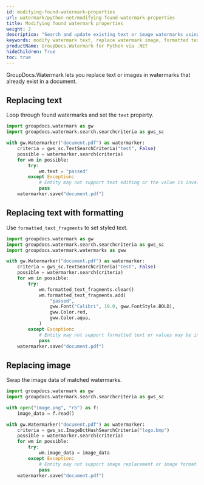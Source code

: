 ```yaml
---
id: modifying-found-watermark-properties
url: watermark/python-net/modifying-found-watermark-properties
title: Modifying found watermark properties
weight: 2
description: "Search and update existing text or image watermarks using Python via .NET."
keywords: modify watermark text, replace watermark image, formatted text fragments
productName: GroupDocs.Watermark for Python via .NET
hideChildren: True
toc: true
---
```


GroupDocs.Watermark lets you replace text or images in watermarks that already exist in a document.

## Replacing text

Loop through found watermarks and set the `text` property.

```python
import groupdocs.watermark as gw
import groupdocs.watermark.search.searchcriteria as gws_sc

with gw.Watermarker("document.pdf") as watermarker:
    criteria = gws_sc.TextSearchCriteria("test", False)
    possible = watermarker.search(criteria)
    for wm in possible:
        try:
            wm.text = "passed"
        except Exception:
            # Entity may not support text editing or the value is invalid
            pass
    watermarker.save("document.pdf")
```

## Replacing text with formatting

Use `formatted_text_fragments` to set styled text.

```python
import groupdocs.watermark as gw
import groupdocs.watermark.search.searchcriteria as gws_sc
import groupdocs.watermark.watermarks as gww

with gw.Watermarker("document.pdf") as watermarker:
    criteria = gws_sc.TextSearchCriteria("test", False)
    possible = watermarker.search(criteria)
    for wm in possible:
        try:
            wm.formatted_text_fragments.clear()
            wm.formatted_text_fragments.add(
                "passed",
                gww.Font("Calibri", 19.0, gww.FontStyle.BOLD),
                gww.Color.red,
                gww.Color.aqua,
            )
        except Exception:
            # Entity may not support formatted text or values may be invalid
            pass
    watermarker.save("document.pdf")
```

## Replacing image

Swap the image data of matched watermarks.

```python
import groupdocs.watermark as gw
import groupdocs.watermark.search.searchcriteria as gws_sc

with open("image.png", "rb") as f:
    image_data = f.read()

with gw.Watermarker("document.pdf") as watermarker:
    criteria = gws_sc.ImageDctHashSearchCriteria("logo.bmp")
    possible = watermarker.search(criteria)
    for wm in possible:
        try:
            wm.image_data = image_data
        except Exception:
            # Entity may not support image replacement or image format is invalid
            pass
    watermarker.save("document.pdf")
```


